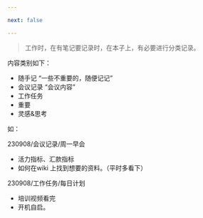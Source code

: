```yaml
---

next: false

---
```




<BlogInfo id="1072" title="工作笔记如何记录" author="夏哲哲" pv=0 read_times=0 pre_cost_time="7" category="灵感&思考" tag_list="['']" create_time="2023.09.08 08:54:03.812591" update_time="2023.09.08 08:54:03.812601" />

> 工作时，在有笔记要记录时，在本子上，有必要进行分类记录。

内容类别如下：

  * 随手记 “一些不重要的，随便记记”
  * 会议记录 “会议内容”
  * 工作任务
  * 重要
  * 灵感&思考

如：

230908/会议记录/周一早会

  * 活力指标、汇款指标
  * 如何在wiki 上找到想要的资料。（平时多看下）

230908/工作任务/每日计划

  * 培训视频看完
  * 开机自启。





<ActionBox />
